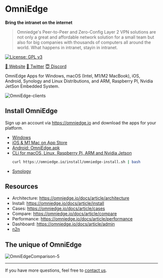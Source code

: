 # OmniEdge

**Bring the intranet on the internet**

>Omniedge's Peer-to-Peer and Zero-Config Layer 2 VPN solutions are not only a great and affordable network solution for a small team but also for big companies with thousands of computers all around the world. What happens in intranet, stayin in intranet.

<!-- [![Build Status]() -->
[![License: GPL v3](https://img.shields.io/badge/License-GPL%20v3-blue.svg)](http://www.gnu.org/licenses/gpl-3.0)

[🤝 Website](https://omniedge.io)
[💬 Twitter](https://twitter.com/omniedgeio)
[😇 Discord](https://discord.gg/d4faRPYj)

OmniEdge Apps for Windows, macOS (Intel, M1/M2 MacBook), iOS, Android, Synology and Linux Distributions, and ARM, Raspberry PI, Nvidia JetSon Embedded System. 

![OmniEdge-clients](https://user-images.githubusercontent.com/93888/175798762-3437c322-643e-4df0-b6e6-0840fc9455c3.png)

## Install OmniEdge

Sign up an account via https://omniedge.io and download the apps for your platform. 

-   [Windows](https://omniedge.io/install/download/0.2.3/omniedge-setup-0.2.3.exe)
-   [iOS & M1 Mac on App Store](https://apps.apple.com/us/app/omniedgenew/id1603005893)
-   [Android: OmniEdge.apk](https://omniedge.io/install/download/0.2.2/omniedge-release-v0.2.2.apk)
-   [CLi for macOS, Linux, Raspberry Pi, ARM and Nvidia Jetson](https://omniedge.io/install/download/0.2.3/omniedgecli-macos-latest.zip)
    ```bash
    curl https://omniedge.io/install/omniedge-install.sh | bash
    ```
-   [Synology](https://omniedge.io/download/synology)

## Resources

- Architecture: https://omniedge.io/docs/article/architecture
- Install: https://omniedge.io/docs/article/install
- Cases: https://omniedge.io/docs/article/cases
- Compare: https://omniedge.io/docs/article/compare
- Performance: https://omniedge.io/docs/article/performance
- Dashboard: https://omniedge.io/docs/article/admin
- [n2n](https://github.com/ntop/n2n)

## The unique of OmniEdge

![OmniEdgeComparison-5](https://user-images.githubusercontent.com/93888/175798777-3a44b163-ce68-463d-b236-5053eee06238.gif)

----

If you have more questions, feel free to [contact us](support@omniedge.io).
